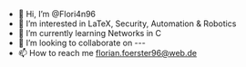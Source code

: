 - 👋 Hi, I’m @Flori4n96
- 👀 I’m interested in LaTeX, Security, Automation & Robotics
- 🌱 I’m currently learning Networks in C
- 💞️ I’m looking to collaborate on ---
- 📫 How to reach me florian.foerster96@web.de

<!---
Flori4n96/Flori4n96 is a ✨ special ✨ repository because its `README.md` (this file) appears on your GitHub profile.
You can click the Preview link to take a look at your changes.
--->
